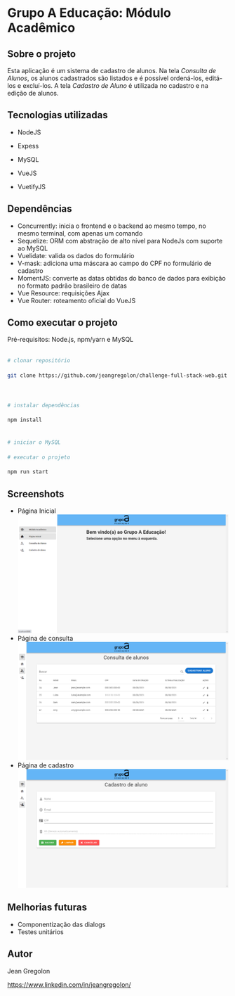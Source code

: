 # Grupo A Educação: Módulo Acadêmico

  

## Sobre o projeto

  

Esta aplicação é um sistema de cadastro de alunos. Na tela *Consulta de Alunos*, os alunos cadastrados são listados e é possível ordená-los, editá-los e excluí-los. A tela *Cadastro de Aluno* é utilizada no cadastro e na edição de alunos.

  

## Tecnologias utilizadas

* NodeJS

* Expess

* MySQL

* VueJS

* VuetifyJS

  

## Dependências

* Concurrently: inicia o frontend e o backend ao mesmo tempo, no mesmo terminal, com apenas um comando
* Sequelize: ORM com abstração de alto nível para NodeJs com suporte ao MySQL
* Vuelidate: valida os dados do formulário
* V-mask: adiciona uma máscara ao campo do CPF no formulário de cadastro
* MomentJS: converte as datas obtidas do banco de dados para exibição no formato padrão brasileiro de datas 
* Vue Resource: requisições Ajax
* Vue Router: roteamento oficial do VueJS

## Como executar o projeto

Pré-requisitos: Node.js, npm/yarn e MySQL

```bash

# clonar repositório

git clone https://github.com/jeangregolon/challenge-full-stack-web.git

  

# instalar dependências

npm install

  
# iniciar o MySQL

# executar o projeto

npm run start

```
## Screenshots
* Página Inicial
![Página inicial](https://github.com/jeangregolon/challenge-full-stack-web/blob/master/screenshots/grupo-a-inicial.png)
* Página de consulta
![Página inicial](https://github.com/jeangregolon/challenge-full-stack-web/blob/master/screenshots/grupo-a-consulta.png)
* Página de cadastro
![Página inicial](https://github.com/jeangregolon/challenge-full-stack-web/blob/master/screenshots/grupo-a-cadastro.png)
  

## Melhorias futuras

* Componentização das dialogs
* Testes unitários
  

## Autor

  

Jean Gregolon

  

https://www.linkedin.com/in/jeangregolon/
